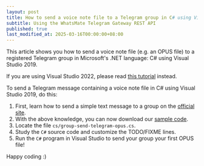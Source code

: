 ```yaml
---
layout: post
title: How to send a voice note file to a Telegram group in C# using Visual Studio 2019
subtitle: Using the WhatsMate Telegram Gateway REST API
published: true
last_modified_at: 2025-03-16T00:00:00+08:00
---
```


This article shows you how to send a voice note file (e.g. an OPUS file) to a registered Telegram group in Microsoft's .NET language: C# using Visual Studio 2019.

If you are using Visual Studio 2022, please read [this tutorial](/2022-07-20-send-telegram-group-voice-note-c-sharp-dot-net-vs2022/) instead.

To send a Telegram message containing a voice note file in C# using Visual Studio 2019, do this:

1. First, learn how to send a simple text message to a group on the [official site](https://www.whatsmate.net/telegram-group-message-api.html). 
2. With the above knowledge, you can now download our [sample code](https://github.com/whatsmate/telegram-demos/archive/master.zip).
3. Locate the file `cs/group-send-telegram-opus.cs`.  <script src="https://gist.github.com/whatsmate/bdd23ecc3cf5ba52cf20b246ffa25ad4.js"></script>
4. Study the `C#` source code and customize the TODO/FIXME lines.
5. Run the `C#` program in Visual Studio to send your group your first OPUS file!


Happy coding :) 


<br>

